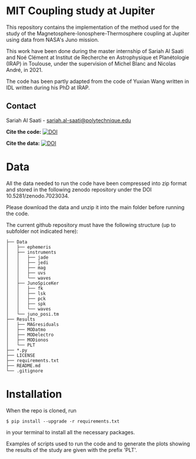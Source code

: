 # MIT Coupling study at Jupiter

This repository contains the implementation of the method used for the study of the Magnetosphere-Ionosphere-Thermosphere coupling at Jupiter using data from NASA's Juno mission.

This work have been done during the master internship of Sariah Al Saati and Noé Clément at Institut de Recherche en Astrophysique et Planétologie (IRAP) in Toulouse, under the supervision of Michel Blanc and Nicolas André, in 2021.

The code has been partly adapted from the code of Yuxian Wang written in IDL written during his PhD at IRAP. 

## Contact
Sariah Al Saati - sariah.al-saati@polytechnique.edu

**Cite the code:** [![DOI](https://zenodo.org/badge/DOI/10.5281/zenodo.7023402.svg)](https://doi.org/10.5281/zenodo.7023402)

**Cite the data:** [![DOI](https://zenodo.org/badge/DOI/10.5281/zenodo.7023034.svg)](https://doi.org/10.5281/zenodo.7023034)


# Data
All the data needed to run the code have been compressed into zip format and stored in the following zenodo repository under the DOI 10.5281/zenodo.7023034.

Please download the data and unzip it into the main folder before running the code. 

The current github repository must have the following structure (up to subfolder not indicated here):

```
├── Data
│   ├── ephemeris
│   ├── instruments
│   │   ├── jade
│   │   ├── jedi
│   │   ├── mag
│   │   ├── uvs
│   │   └── waves
│   ├── JunoSpiceKer
│   │   ├── fk
│   │   ├── lsk
│   │   ├── pck
│   │   ├── spk
│   │   └── waves
│   └── juno_posi.tm
├── Results
│   ├── MAGresiduals
│   ├── MODatmo
│   ├── MODelectro
│   ├── MODionos
│   └── PLT
├── *.py
├── LICENSE
├── requirements.txt
├── README.md
└── .gitignore
```


# Installation
When the repo is cloned, run 
```
$ pip install --upgrade -r requirements.txt
```
in your terminal to install all the necessary packages.

Examples of scripts used to run the code and to generate the plots showing the results of the study are given with the prefix 'PLT'.